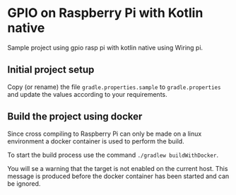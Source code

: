 # GPIO on Raspberry Pi with Kotlin native

Sample project using gpio rasp pi with kotlin native using Wiring pi.

## Initial project setup

Copy (or rename) the file `gradle.properties.sample` to `gradle.properties`
and update the values according to your requirements.

## Build the project using docker

Since cross compiling to Raspberry Pi can only be made on a linux
environment a docker container is used to perform the build.

To start the build process use the command `./gradlew buildWithDocker`.

You will se a warning that the target is not enabled on the current host.
This message is produced before the docker container has been started
and can be ignored.

